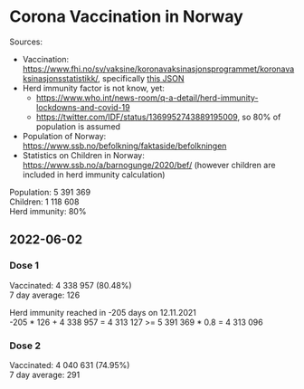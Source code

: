 # Corona Vaccination in Norway

Sources:

- Vaccination: <https://www.fhi.no/sv/vaksine/koronavaksinasjonsprogrammet/koronavaksinasjonsstatistikk/>, specifically [this JSON](https://www.fhi.no/api/chartdata/api/99119)
- Herd immunity factor is not know, yet:
  - <https://www.who.int/news-room/q-a-detail/herd-immunity-lockdowns-and-covid-19>
  - <https://twitter.com/IDF/status/1369952743889195009>, so 80% of population is assumed
- Population of Norway: <https://www.ssb.no/befolkning/faktaside/befolkningen>
- Statistics on Children in Norway: https://www.ssb.no/a/barnogunge/2020/bef/ (however children are included in herd immunity calculation)

Population: 5 391 369  
Children: 1 118 608  
Herd immunity: 80%  

## 2022-06-02

### Dose 1

Vaccinated: 4 338 957 (80.48%)  
7 day average: 126

Herd immunity reached in -205 days on 12.11.2021  
-205 * 126 + 4 338 957 = 4 313 127 >= 5 391 369 * 0.8 = 4 313 096

### Dose 2

Vaccinated: 4 040 631 (74.95%)  
7 day average: 291

